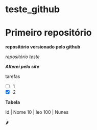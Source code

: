 # teste_github

  # Primeiro repositório
  **repositório versionado pelo github**

  *repositório teste*


  *__Alterei pelo site__*

tarefas
- [ ] 1
- [x] 2

**Tabela**

Id | Nome 
10 | leo
100 | Nunes

:hot_pepper:

